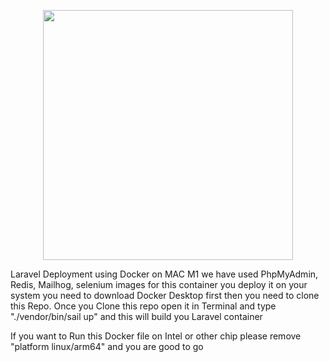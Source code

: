 <p align="center"><a href="https://laravel.com" target="_blank"><img src="https://raw.githubusercontent.com/laravel/art/master/logo-lockup/5%20SVG/2%20CMYK/1%20Full%20Color/laravel-logolockup-cmyk-red.svg" width="400"></a></p>


Laravel Deployment using Docker on MAC M1 we have used PhpMyAdmin, Redis, Mailhog, selenium images for this container you deploy it on your system you need to download Docker Desktop first then you need to clone this Repo. Once you Clone this repo open it in Terminal and type "./vendor/bin/sail up" and this will build you Laravel container


If you want to Run this Docker file on Intel or other chip please remove "platform linux/arm64" and you are good to go
